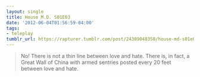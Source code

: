 ```yaml
---
layout: single
title: House M.D. S01E03
date: '2012-06-04T01:56:59-04:00'
tags:
- teleplay
tumblr_url: https://rapturer.tumblr.com/post/24389048358/house-md-s01e03
---
```

> No! There is not a thin line between love and hate. There is, in fact, a Great Wall of China with armed sentries posted every 20 feet between love and hate.

